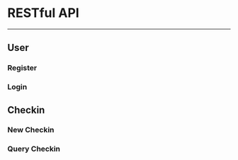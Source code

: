 # RESTful API
---

## User

### Register

### Login

## Checkin

### New Checkin

### Query Checkin
